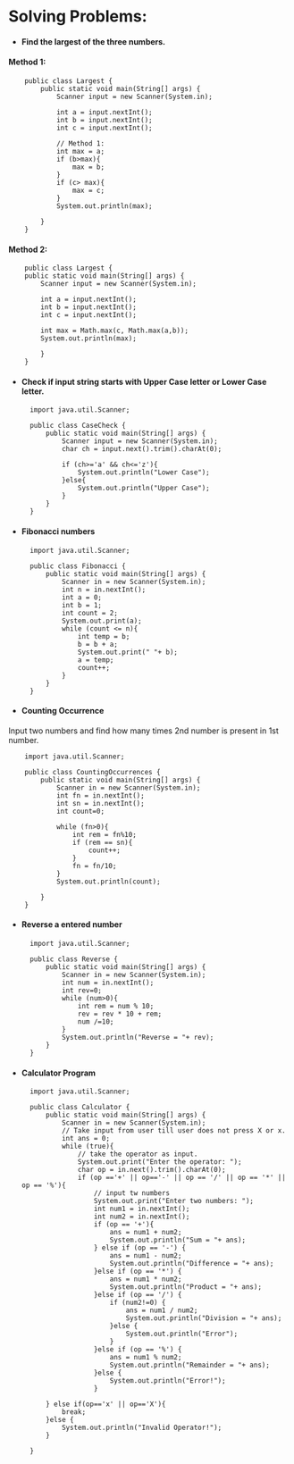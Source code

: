 # Solving Problems:
- #### Find the largest of the three numbers.
#### Method 1: 

        public class Largest {
            public static void main(String[] args) {
                Scanner input = new Scanner(System.in);

                int a = input.nextInt();
                int b = input.nextInt();
                int c = input.nextInt();

                // Method 1:
                int max = a;
                if (b>max){
                    max = b;
                }
                if (c> max){
                    max = c;
                }
                System.out.println(max);

            }
        }
#### Method 2: 
        public class Largest {
        public static void main(String[] args) {
            Scanner input = new Scanner(System.in);

            int a = input.nextInt();
            int b = input.nextInt();
            int c = input.nextInt();
        
            int max = Math.max(c, Math.max(a,b));
            System.out.println(max);

            }
        }
- #### Check if input string starts with Upper Case letter or Lower Case letter.
        import java.util.Scanner;

        public class CaseCheck {
            public static void main(String[] args) {
                Scanner input = new Scanner(System.in);
                char ch = input.next().trim().charAt(0);
        
                if (ch>='a' && ch<='z'){
                    System.out.println("Lower Case");
                }else{
                    System.out.println("Upper Case");
                }
            }
        }
- #### Fibonacci numbers
        import java.util.Scanner;

        public class Fibonacci {
            public static void main(String[] args) {
                Scanner in = new Scanner(System.in);
                int n = in.nextInt();
                int a = 0;
                int b = 1;
                int count = 2;
                System.out.print(a);
                while (count <= n){
                    int temp = b;
                    b = b + a;
                    System.out.print(" "+ b);
                    a = temp;
                    count++;
                }
            }
        }
- #### Counting Occurrence
 
 Input two numbers and find how many times 2nd number is present in 1st number.
 
        import java.util.Scanner;

        public class CountingOccurrences {
            public static void main(String[] args) {
                Scanner in = new Scanner(System.in);
                int fn = in.nextInt();
                int sn = in.nextInt();
                int count=0;
        
                while (fn>0){
                    int rem = fn%10;
                    if (rem == sn){
                        count++;
                    }
                    fn = fn/10;
                }
                System.out.println(count);
        
            }
        }
- #### Reverse a entered number
        import java.util.Scanner;

        public class Reverse {
            public static void main(String[] args) {
                Scanner in = new Scanner(System.in);
                int num = in.nextInt();
                int rev=0;
                while (num>0){
                    int rem = num % 10;
                    rev = rev * 10 + rem;
                    num /=10;
                }
                System.out.println("Reverse = "+ rev);
            }
        }
- #### Calculator Program
        
        import java.util.Scanner;

        public class Calculator {
            public static void main(String[] args) {
                Scanner in = new Scanner(System.in);
                // Take input from user till user does not press X or x.
                int ans = 0;
                while (true){
                    // take the operator as input.
                    System.out.print("Enter the operator: ");
                    char op = in.next().trim().charAt(0);
                    if (op =='+' || op=='-' || op == '/' || op == '*' || op == '%'){
                        // input tw numbers
                        System.out.print("Enter two numbers: ");
                        int num1 = in.nextInt();
                        int num2 = in.nextInt();
                        if (op == '+'){
                            ans = num1 + num2;
                            System.out.println("Sum = "+ ans);
                        } else if (op == '-') {
                            ans = num1 - num2;
                            System.out.println("Difference = "+ ans);
                        }else if (op == '*') {
                            ans = num1 * num2;
                            System.out.println("Product = "+ ans);
                        }else if (op == '/') {
                            if (num2!=0) {
                                ans = num1 / num2;
                                System.out.println("Division = "+ ans);
                            }else {
                                System.out.println("Error");
                            }
                        }else if (op == '%') {
                            ans = num1 % num2;
                            System.out.println("Remainder = "+ ans);
                        }else {
                            System.out.println("Error!");
                        }

            } else if(op=='x' || op=='X'){
                break;
            }else {
                System.out.println("Invalid Operator!");
            }
            
        }